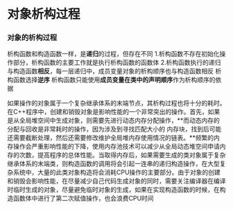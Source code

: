 # 对象析构过程

### 对象的析构过程

析构函数和构造函数一样，是**递归**的过程，但存在不同
1.析构函数不存在初始化操作部分，析构函数的主要工作就是执行析构函数的函数体
2.析构函数执行的递归与构造函数**相反**，每一层递归中，成员变量对象的析构顺序也与构造函数相反
析构函数选择**逆序**
析构函数只能使用**成员变量在类中的声明顺序**作为析构顺序的依据

如果操作的对象属于一个复杂继承体系的末端节点，其析构过程也将十分的耗时。在C++程序中，创建和销毁对象是影响性能的一个非常突出的操作。首先，如果是从全局堆空间中生成对象，则需要先进行动态内存分配操作，**而动态内存的分配与回收是非常耗时的操作，因为涉及到寻找匹配大小的 内存块，找到后可能还需要截断处理，然后还需要修改维护全局堆内存使用情况的链表。**频繁的内存操作会严重影响性能的下降，使用内存池技术可以减少从全局动态堆空间申请内存的次数，提高程序的总体性能。当取得内存后，如果需要生成的类对象属于复杂继承体系的末端类，则构造函数的调用将会引起一连串的递归构造操作，在大型复杂系统中，大量的此类对象构造将会消耗CPU操作的主要部分。由于对象的创建和销毁会影响性能，在尽量减少自己代码生成对象的同时，需要关注编译器在编译时临时生成的对象，尽量避免临时对象的生成，如果在实现构造函数的时候，在构造函数体中进行了第二次赋值操作，也会浪费CPU时间
